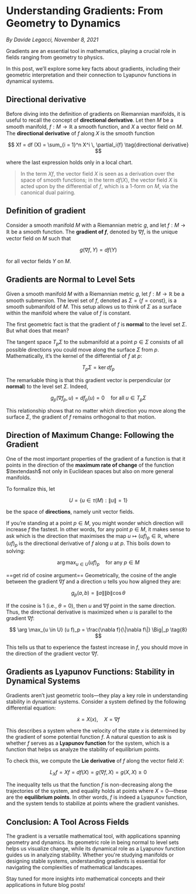 # Understanding Gradients: From Geometry to Dynamics

*By Davide Legacci, November 8, 2021*

Gradients are an essential tool in mathematics, playing a crucial role in fields ranging from geometry to physics. 

In this post, we’ll explore some key facts about gradients, including their geometric interpretation and their connection to Lyapunov functions in dynamical systems.

## Directional derivative
Before diving into the definition of gradients on Riemannian manifolds, it is useful to recall the concept of **directional derivative**. Let then $M$ be a smooth manifold, $f: M \to \mathbb{R}$ a smooth function, and $X$ a vector field on $M$. The **directional derivative** of $f$ along $X$ is the smooth function

$$
Xf = df (X) = \sum_{i = 1}^n X^i \,  \partial_i{f} \tag{directional derivative}
$$

where the last expression holds only in a local chart.

>In the term $Xf$, the vector field $X$ is seen as a derivation over the space of smooth functions; in the term $df(X)$, the vector field $X$ is acted upon by the differential of $f$, which is a $1$-form on $M$, via the canonical dual pairing.

## Definition of gradient
Consider a smooth manifold $M$ with a Riemannian metric $g$, and let $f: M \to \mathbb{R}$ be a smooth function. The **gradient of $f$**, denoted by $\nabla{f}$, is the unique vector field on $M$ such that

$$
g(\nabla{f}, Y) = df ( Y) \tag{gradient}
$$

for all vector fields $Y$ on $M$.

## Gradients are Normal to Level Sets

Given a smooth manifold $M$ with a Riemannian metric $g$, let $f : M \to \mathbb{R}$ be a smooth submersion. The level set of $f$, denoted as $\Sigma = \{f = \text{const}\}$, is a smooth submanifold of $M$. This setup allows us to think of $\Sigma$ as a surface within the manifold where the value of $f$ is constant.

The first geometric fact is that the gradient of $f$ is **normal** to the level set $\Sigma$. But what does that mean?

The tangent space $T_p \Sigma$ to the submanifold at a point $p \in \Sigma$ consists of all possible directions you could move along the surface $\Sigma$ from $p$. Mathematically, it’s the kernel of the differential of $f$ at $p$:

$$
T_p \Sigma = \ker d f_p \tag{1}
$$

The remarkable thing is that this gradient vector is perpendicular (or **normal**) to the level set $\Sigma$. Indeed,

$$
g_p(\nabla f_p, u) = d f_p ( u) = 0 \quad \text{for all } u \in T_p \Sigma \tag{2}
$$

This relationship shows that no matter which direction you move along the surface $\Sigma$, the gradient of $f$ remains orthogonal to that motion.

## Direction of Maximum Change: Following the Gradient

One of the most important properties of the gradient of a function is that it points in the direction of the **maximum rate of change** of the function $\textendash$ not only in Euclidean spaces but also on more general manifolds.

To formalize this, let

$$
U = \{ u \in \tau(M) : \|u\| = 1 \} \tag{3}
$$

be the space of **directions**, namely unit vector fields.

If you’re standing at a point $p \in M$, you might wonder which direction will increase $f$ the fastest. In other words, for any point $p \in M$, it makes sense to ask which is the direction that maximises the map $u \mapsto (uf)_p \in \mathbb{R}$, where $(uf)_p$ is the directional derivative of $f$ along $u$ at $p$. This boils down to solving:

$$
\arg \max_{u \in U} (u f)_p \quad \text{for any } p \in M \tag{5}
$$

==get rid of cosine argument==
Geometrically, the cosine of the angle between the gradient $\nabla f$ and a direction $u$ tells you how aligned they are:

$$
g_p(a, b) = \|a\| \|b\| \cos \theta \tag{6}
$$

If the cosine is 1 (i.e., $\theta = 0$), then $u$ and $\nabla f$ point in the same direction. Thus, the directional derivative is maximized when $u$ is parallel to the gradient $\nabla f$:

$$
\arg \max_{u \in U} (u f)_p =
\frac{\nabla f}{\|\nabla f\|}
\Big|_p \tag{8}
$$

This tells us that to experience the fastest increase in $f$, you should move in the direction of the gradient vector $\nabla f$.

## Gradients as Lyapunov Functions: Stability in Dynamical Systems

Gradients aren’t just geometric tools—they play a key role in understanding stability in dynamical systems. Consider a system defined by the following differential equation:

$$
\dot{x} = X(x), \quad X = \nabla f \tag{9}
$$

This describes a system where the velocity of the state $x$ is determined by the gradient of some potential function $f$. A natural question to ask is whether $f$ serves as a **Lyapunov function** for the system, which is a function that helps us analyze the stability of equilibrium points.

To check this, we compute the **Lie derivative** of $f$ along the vector field $X$:

$$
L_X f = X f = d f(X) = g(\nabla f, X) = g(X, X) \geq 0 \tag{10}
$$

The inequality tells us that the function $f$ is non-decreasing along the trajectories of the system, and equality holds at points where $X = 0$—these are the **equilibrium points**. In other words, $f$ is indeed a Lyapunov function, and the system tends to stabilize at points where the gradient vanishes.

## Conclusion: A Tool Across Fields

The gradient is a versatile mathematical tool, with applications spanning geometry and dynamics. Its geometric role in being normal to level sets helps us visualize change, while its dynamical role as a Lyapunov function guides us in analyzing stability. Whether you're studying manifolds or designing stable systems, understanding gradients is essential for navigating the complexities of mathematical landscapes.

Stay tuned for more insights into mathematical concepts and their applications in future blog posts!